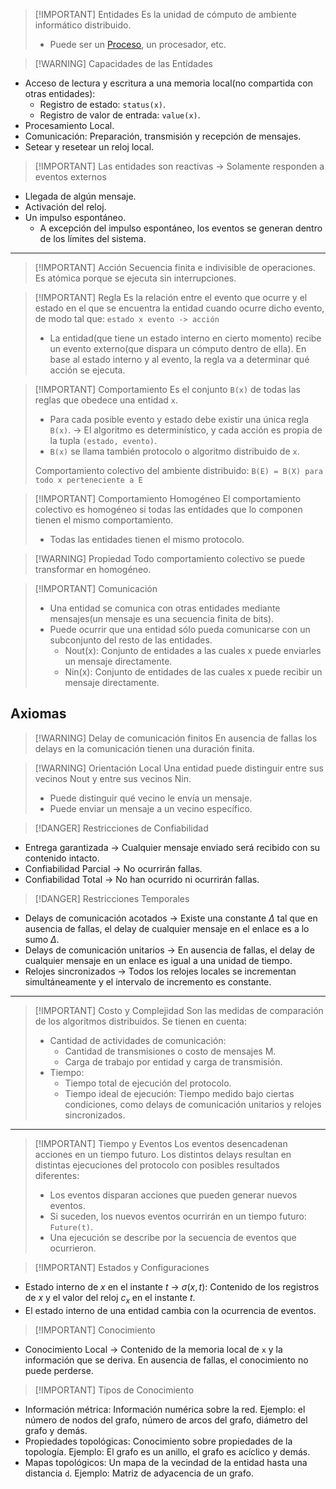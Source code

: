 
> [!IMPORTANT] Entidades
> Es la unidad de cómputo de ambiente informático distribuido.
> - Puede ser un [Proceso](Sistemas%20Operativos/Proceso.md), un procesador, etc.


> [!WARNING] Capacidades de las Entidades
- Acceso de lectura y escritura a una memoria local(no compartida con otras entidades):
	- Registro de estado: `status(x)`.
	- Registro de valor de entrada: `value(x)`.
- Procesamiento Local.
- Comunicación: Preparación, transmisión y recepción de mensajes.
- Setear y resetear un reloj local.


> [!IMPORTANT] Las entidades son reactivas -> Solamente responden a eventos externos
- Llegada de algún mensaje.
- Activación del reloj.
- Un impulso espontáneo.
	- A excepción del impulso espontáneo, los eventos se generan dentro de los límites del sistema.

---

> [!IMPORTANT] Acción
> Secuencia finita e indivisible de operaciones. Es atómica porque se ejecuta sin interrupciones.


> [!IMPORTANT] Regla
> Es la relación entre el evento que ocurre y el estado en el que se encuentra la entidad cuando ocurre dicho evento, de modo tal que:
> `estado x evento -> acción`
> - La entidad(que tiene un estado interno en cierto momento) recibe un evento externo(que dispara un cómputo dentro de ella). En base al estado interno y al evento, la regla va a determinar qué acción se ejecuta.


> [!IMPORTANT] Comportamiento
> Es el conjunto `B(x)` de todas las reglas que obedece una entidad `x`. 
> - Para cada posible evento y estado debe existir una única regla `B(x)`. -> El algoritmo es determinístico, y cada acción es propia de la tupla `(estado, evento)`.
> - `B(x)` se llama también protocolo o algoritmo distribuido de `x`.
> 
> Comportamiento colectivo del ambiente distribuido:
> `B(E) = B(X) para todo x perteneciente a E`


> [!IMPORTANT] Comportamiento Homogéneo
> El comportamiento colectivo es homogéneo si todas las entidades que lo componen tienen el mismo comportamiento.
> - Todas las entidades tienen el mismo protocolo.

> [!WARNING] Propiedad
> Todo comportamiento colectivo se puede transformar en homogéneo.


> [!IMPORTANT] Comunicación
> - Una entidad se comunica con otras entidades mediante mensajes(un mensaje es una secuencia finita de bits).
> - Puede ocurrir que una entidad sólo pueda comunicarse con un subconjunto del resto de las entidades.
> 	- Nout(x): Conjunto de entidades a las cuales x puede enviarles un mensaje directamente.
> 	- Nin(x): Conjunto de entidades de las cuales x puede recibir un mensaje directamente.


## Axiomas

> [!WARNING] Delay de comunicación finitos
> En ausencia de fallas los delays en la comunicación tienen una duración finita.

> [!WARNING] Orientación Local
> Una entidad puede distinguir entre sus vecinos Nout y entre sus vecinos Nin.
> - Puede distinguir qué vecino le envía un mensaje.
> - Puede enviar un mensaje a un vecino específico.


> [!DANGER] Restricciones de Confiabilidad
- Entrega garantizada -> Cualquier mensaje enviado será recibido con su contenido intacto.
- Confiabilidad Parcial -> No ocurrirán fallas.
- Confiabilidad Total -> No han ocurrido ni ocurrirán fallas.


> [!DANGER] Restricciones Temporales
- Delays de comunicación acotados -> Existe una constante $\Delta$ tal que en ausencia de fallas, el delay de cualquier mensaje en el enlace es a lo sumo $\Delta$.
- Delays de comunicación unitarios -> En ausencia de fallas, el delay de cualquier mensaje en un enlace es igual a una unidad de tiempo.
- Relojes sincronizados -> Todos los relojes locales se incrementan simultáneamente y el intervalo de incremento es constante.

---

> [!IMPORTANT] Costo y Complejidad
> Son las medidas de comparación de los algoritmos distribuidos. Se tienen en cuenta:
> - Cantidad de actividades de comunicación: 
> 	- Cantidad de transmisiones o costo de mensajes M.
> 	- Carga de trabajo por entidad y carga de transmisión.
> - Tiempo:
> 	- Tiempo total de ejecución del protocolo.
> 	- Tiempo ideal de ejecución: Tiempo medido bajo ciertas condiciones, como delays de comunicación unitarios y relojes sincronizados.

---


> [!IMPORTANT] Tiempo y Eventos
> Los eventos desencadenan acciones en un tiempo futuro. Los distintos delays resultan en distintas ejecuciones del protocolo con posibles resultados diferentes:
> - Los eventos disparan acciones que pueden generar nuevos eventos.
> - Si suceden, los nuevos eventos ocurrirán en un tiempo futuro: `Future(t)`.
> - Una ejecución se describe por la secuencia de eventos que ocurrieron.


> [!IMPORTANT] Estados y Configuraciones
- Estado interno de $x$ en el instante $t$ -> $\sigma(x, t)$: Contenido de los registros de $x$ y el valor del reloj $c_x$ en el instante $t$.
- El estado interno de una entidad cambia con la ocurrencia de eventos.



> [!IMPORTANT] Conocimiento
- Conocimiento Local -> Contenido de la memoria local de `x` y la información que se deriva. En ausencia de fallas, el conocimiento no puede perderse.


> [!IMPORTANT] Tipos de Conocimiento
- Información métrica: Información numérica sobre la red. Ejemplo: el número de nodos del grafo, número de arcos del grafo, diámetro del grafo y demás.
- Propiedades topológicas: Conocimiento sobre propiedades de la topología. Ejemplo: El grafo es un anillo, el grafo es acíclico y demás.
- Mapas topológicos: Un mapa de la vecindad de la entidad hasta una distancia `d`. Ejemplo: Matriz de adyacencia de un grafo.